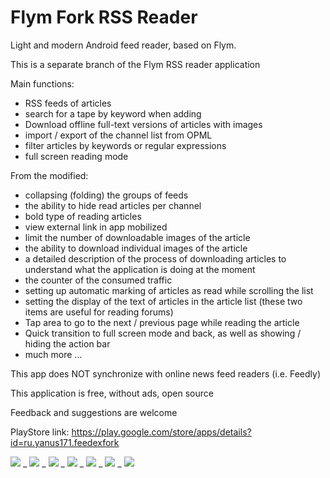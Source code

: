 Flym Fork RSS Reader
==================

Light and modern Android feed reader, based on Flym.

This is a separate branch of the Flym RSS reader application

Main functions:
- RSS feeds of articles
- search for a tape by keyword when adding
- Download offline full-text versions of articles with images
- import / export of the channel list from OPML
- filter articles by keywords or regular expressions
- full screen reading mode

From the modified:
- collapsing (folding) the groups of feeds
- the ability to hide read articles per channel
- bold type of reading articles
- view external link in app mobilized
- limit the number of downloadable images of the article
- the ability to download individual images of the article
- a detailed description of the process of downloading articles to understand what the application is doing at the moment
- the counter of the consumed traffic
- setting up automatic marking of articles as read while scrolling the list
- setting the display of the text of articles in the article list (these two items are useful for reading forums)
- Tap area to go to the next / previous page while reading the article
- Quick transition to full screen mode and back, as well as showing / hiding the action bar
- much more ...

This app does NOT synchronize with online news feed readers (i.e. Feedly)

This application is free, without ads, open source

Feedback and suggestions are welcome

PlayStore link:
https://play.google.com/store/apps/details?id=ru.yanus171.feedexfork

![](https://lh3.ggpht.com/iIe-VheufUo37FbsB6uiMx1Gdgj_gAoVxjEQQIq5azkRuUFUAWehiKBMsdpCHao_Tg=h310-rw) _
![](https://lh4.ggpht.com/esKE8BI14gVwMGcZkHIYuNue6-2ay-BJeuFgK_5gWguUAD24xDDQVu3jpfP0UAR4XQ=h310-rw) _
![](https://lh5.ggpht.com/bp_N9f3c3RnmQ1Ex-I2sPoW_vBkUBhHfgG4x7VJbRQW4_IIHvs3XU5wfoFLty4ICErE=h310-rw) _
![](https://lh5.ggpht.com/gqlQO6LPIq0Cclvb0aoI8LavN-TYRPXBejOlb5oqeLuuQ1lNMcGXJ4qvf7cR0m4rfAQ=h310-rw) _
![](https://lh4.ggpht.com/DtR-Gvoi4zFwDJRq1wzV5nwfjSGT4hN8AodNTeVMOjcxhB36X-zFBMbW5m23H0S9scQ=h310-rw) _
![](https://lh3.ggpht.com/6v61QeUKPsuPADJgwysm04yJVHq8HzRJSXj87GLMdHk9t_S0hMurn1K0kVjxGUYee-I=h310-rw) _
![](https://lh5.ggpht.com/AX6VIOpw79hIZylnipMFwJQLQm7W0mG7lXk1vNdzk6FMwWiQj5Mq3vj4jnq3ZDzhBSZQ=h310-rw)
